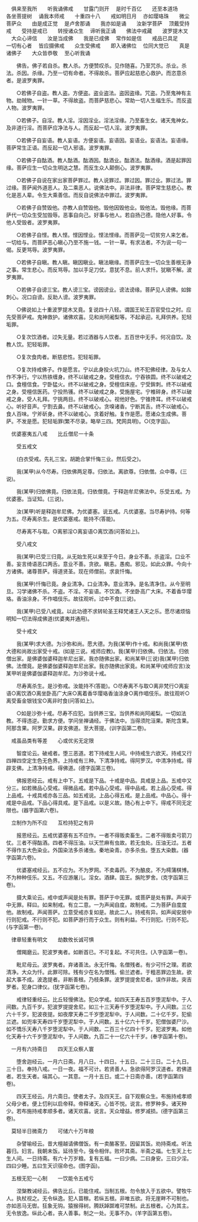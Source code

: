 <!-- { "loadSidebar": true } -->
　俱来至我所　　听我诵佛戒　　甘露门则开
　是时千百亿　　还至本道场　　各坐菩提树
　诵我本师戒　　十重四十八　　戒如明日月
　亦如璎珞珠　　微尘菩萨众　　由是成正觉
　是卢舍那诵　　我亦如是诵　　汝新学菩萨
　顶戴受持戒　　受持是戒已　　转授诸众生
　谛听我正诵　　佛法中戒藏　　波罗提木叉
　大众心谛信　　汝是当成佛　　我是已成佛
　常作如是信　　戒品已具足　　一切有心者
　皆应摄佛戒　　众生受佛戒　　即入诸佛位
　位同大觉已　　真是诸佛子　　大众皆恭敬
　至心听我诵

　　佛告。佛子若自杀。教人杀。方便赞叹杀。见作随喜。乃至咒杀。杀业。杀法。杀因。杀缘。乃至一切有命者。不得故杀。菩萨应起慈悲心救护。而恣意杀者。是波罗夷罪。

　　○若佛子自盗。教人盗。方便盗。盗业盗法。盗因盗缘。咒盗。乃至鬼神有主物。劫贼物。一针一草。不得故盗。而菩萨慈悲心。常助一切人生福生乐。而反盗人物。波罗夷罪。

　　○若佛子。自淫。教人淫。淫因淫业。淫法淫缘。乃至畜生女。诸天鬼神女。及非道行淫。而菩萨应净法与人。而反起一切人淫。波罗夷罪。

　　○若佛子自妄语。教人妄语。方便妄语。妄语因。妄语业。妄语法。妄语缘。菩萨常生正语。而反起一切人邪语。波罗夷罪。

　　○若佛子自酤酒。教人酤酒。酤酒因。酤酒业。酤酒法。酤酒缘。酒是起罪因缘。菩萨应生一切众生明达之慧。而反生众人颠倒心。波罗夷罪。

　　○若佛子自说在家出家菩萨罪过。教人说罪过。罪过因。罪过业。罪过法。罪过缘。菩萨闻外道恶人。及二乘恶人。说佛法中。非法非律。菩萨常生慈悲心。教化是恶人辈。令生大乘善信。而反自说佛法中罪过。波罗夷罪。

　　○若佛子自赞毁他。亦教人自赞毁他。毁他因毁他业。毁他法。毁他缘。而菩萨代一切众生受加毁辱。恶事自向己。好事与他人。若自扬己德。隐他人好事。令他人受毁者。波罗夷罪。

　　○若佛子自悭。教人悭。悭因悭业。悭法悭缘。而菩萨见一切贫穷人来乞者。一切给与。而菩萨恶心瞋心乃至不施一钱。一针一草。有求法者。不为说一句一偈。反更骂辱。波罗夷罪。

　　○若佛子自瞋。教人瞋。瞋因瞋业。瞋法瞋缘。而菩萨应生一切众生善根无诤之事。常生悲心。而反骂辱。加以手足刀仗。意犹不息。前人求忏。犹瞋不解。波罗夷罪。

　　○若佛子自谤三宝。教人谤三宝。谤因谤业。谤法谤缘。菩萨见人谤佛。如鉾刺心。况口自谤。反助人谤。波罗夷罪。

　　○佛说如上十重波罗提木叉竟。复说四十八轻。谓国王轮王百官受位之时。应先受菩萨戒。鬼神救护。诸佛欢喜。见和尚阿阇梨等。不起承迎。礼拜供养。犯轻垢罪。

　　○复次饮酒者。过失无量。若过酒器与人饮者。五百世中无手。何况自饮。及教人饮。犯轻垢罪。

　　○复次食肉者。断慈悲性。犯轻垢罪。

　　○复次持戒佛子。作是愿言。宁以此身投火坑刀山。终不犯佛经律。及与女人作不净行。宁以热铁缠身。终不以破戒之身。受檀信衣。宁吞铁圆。终不以破戒之口。食檀信食。宁卧猛火。终不以破戒之身。受檀信床座。宁受鉾刺。终不以破戒之身。受檀信医药。宁投热镬。终不以破戒之身。受施屋宅。宁椎碎身。终不以破戒之身。受人礼拜。宁挑两目。终不以破戒心。视他好色。宁锥搀耳。终不以破戒心。听好音声。宁割去鼻。终不以破戒心。贪嗅诸香。宁断其舌。终不以破戒心。食人百味。宁斧斫身。终不以破戒心。贪着好触。复作是愿。愿诸众生成佛。菩萨。不发是愿。犯轻垢罪(繁不尽录。略举三四。梵网具明)。○(克字函)。

　优婆塞夷五八戒　　比丘僧尼一十条

　　受五戒文

　　(白衣受戒。先礼三宝。胡跪合掌忏悔三业。然后受之)。

　　我(某甲)从今尽寿。归依佛两足尊。归依法。离欲尊。归依僧。众中尊。(三说)。

　　我(某甲)归依佛竟。归依法竟。归依僧竟。于释迦牟尼佛法中。乐受五戒。为优婆塞。当证知。(三说)。

　　汝(某甲)听是释迦牟尼佛。为优婆塞。说五戒。凡优婆塞。当尽寿护持。何等为五。尽寿离杀生。是优婆塞戒。能持不(答能)。

　　尽寿离不与取。○离邪淫○离妄语○离饮酒(问答如上)。

　　受八戒文

　　我(某甲)已受三归竟。从无始生死以来至于今日。身业不善。杀盗淫。口业不善。妄言绮语恶口两舌。意业不善。贪欲。瞋恚。愚痴。邪见。如此众罪。今向十方诸佛。诸尊菩萨。得道贤圣。现在师僧前。求哀忏悔。

　　我(某甲)忏悔已竟。身业清净。口业清净。意业清净。是名清净住。从今至明旦。习学诸佛不杀。不盗。不淫。不妄语。不饮酒。不坐卧高广大床。不着香华璎珞。香油涂身。不作唱伎乐。故往观听。过中不食(三说)。

　　我(某甲)已受八戒竟。以此功德不求转轮圣王释梵诸王人天之乐。愿尽诸烦恼明知一切法得成佛道(优婆夷并通用)。

　　受十戒文

　　我(某甲)求大德。为沙弥和尚。愿大德。为我(某甲)作十戒。和尚我(某甲)依大德和尚故出家受十戒。(如是三说。戒师应教)。我(某甲)归依佛。归依法。归依僧出家。是佛婆伽婆释迦牟尼出家。我亦随佛出家。和尚某甲(三说)我(某甲)归依佛。法僧竟。是佛婆伽婆释迦牟尼出家。我亦随佛出家竟。和尚某甲(戒师应言)汝某甲听是佛婆伽婆释迦牟尼。为沙弥说十戒。

　　尽寿离杀生。是沙弥戒。汝能持不(答能)。○尽寿离不与取○离非梵行○离妄语○离饮酒○离坐卧高广大床○离着香华璎珞香油涂身○离作唱伎乐。故往观听○离受畜金银钱宝○离非时食(问答如上)。

　　○如是沙弥十戒。尽寿不应犯。当供养三宝。当供养和尚阿阇梨。一切如法教。不得违逆。勤求方便。学问坐禅诵经。于佛法中。当得须陀洹果。斯陀含果。阿那含果。阿罗汉果。辟支佛道。至大菩提。(训字函第二卷)。

　戒虽品类有等差　　心或优劣无定限

　　智度论云。破戒者。堕三恶道。若下持戒生人间。中持戒生六欲天。持戒又行四禅四空定生色无色界。上持戒有三种。下清净持戒。得阿罗汉。中清净持戒。得辟支佛。上清净持戒。得佛道。(德字函第三卷)。

　　佛报恩经云。戒有上中下。五戒是下品。十戒是中品。具戒是上品。五戒中又分三。如若微品心受戒。得微品戒。若中品心受戒。得中品戒。若上品心受戒。得上品戒。十戒具戒亦各三品。如五戒说。上品心得五戒。是上品戒。中品心。得十戒是中品戒。下品心得具戒。是下品戒。以是义故。随心有上中下。得戒不同无定限也。(器字函第六卷)。

　立制作为所不应　　互检持犯之有异

　　报恩经云。五戒优婆塞有五不应作。一者不得贩卖畜生。二者不得贩卖弓箭刀仗。三者不得酤酒。四者不得压油。以天竺麻有虫故。若无虫处。压油无过。五者不得作五大色染业。外国染法多杀诸虫。秦地染青。亦多杀虫。堕五大染数。(器字函第六卷)。

　　优婆塞戒经云。五不应为。不为罗网。不卖毒药。不为酿皮。不为樗蒲棋博。不为种种伎乐。又五。不应游屠儿。淫女。酒肆。国王。旃陀罗舍。(克字函第三卷)。

　　摄大乘论云。戒中或声闻是处有罪。菩萨于中无罪。或菩萨是处有罪。声闻于中无罪。释曰。如来制戒。有立二意。一为声闻自度。故制戒。二为菩萨自度度他。故制戒。声闻菩萨。立意受戒亦复如是。故此二人。持戒有异。如声闻安居中行则犯戒。不行则不犯。如菩萨游行而于众生。则有利益。不行则犯。行则不犯。(与字函第一卷)。

　律章轻重有明文　　劫数攸长诚可惧

　　僧羯磨云。犯波罗夷者。如断首已。不可复起。不可共住。(入字函第一卷)。

　　毗尼母云。波罗夷者。弃诸善法。永无忏悔。名僧残者。有少可忏之理。若欲清净。大众为忏。此罪可除。残有少在名为僧残。偷兰遮者。于粗恶罪边生故。欲起大事不成。波逸提者。非断善根。乃枝条罪。波罗提提舍尼者。误作非故。突吉罗者。犯身口律仪。(犹字函第七卷)。

　　戒律轻重经云。比丘轻慢佛法。犯众学戒。如四天王寿五百岁堕泥犁中。于人间数。九百千岁。犯波罗提提舍尼。如三十三天寿千岁堕泥犁中。于人间数。三亿六十千岁。犯波夜提。如夜摩天寿二千岁堕泥犁中。于人间数。二十亿千岁。犯偷兰遮。如兜率天寿四千岁堕泥犁中。于人间数。五十亿六十千岁。犯僧伽婆尸沙。如不憍乐天寿八千岁堕泥犁中。于人间数。二百三十亿四十千岁。犯波罗夷。如他化天寿十六千岁堕泥犁中。于人间数。九百二十一亿六十千岁。(奉字函第十卷)。

　一月有六持斋日　　四天王众察人寰

　　堕舍迦经云。一月六日斋。月八日。十四日。十五日。二十三日。二十九日。三十日。奉持八戒。一日一夜。福不可计。若贤善人。急欲得阿罗汉道者。若佛道者。若生天者。端其心。一其意。一月十五日。或二十日斋亦善。(若字函第四卷)。

　　四天王经云。月六斋日。使者太子。及四天王。自下观察众生。布施持戒孝顺父母少者。便上忉利以启帝释。帝释诸天。心皆不悦。说言。修罗种多。诸天种少。若布施持戒孝顺多者。诸天欢喜。说言。天众增益。修罗减损。(德字函第三卷)。

　莫轻半日微斋力　　可储六十万年粮

　　杂譬喻经云。昔大檀越请佛僧饭。有一卖酪客至。因留其饭。劝持斋戒。听法暮归。妇言。我朝未饭。延待至今。强令相伴。败坏其斋。半斋之福。七生天上七生人间。一日持斋。有六十万岁粮。复有五福。一曰少病。二曰身安。三曰少淫。四曰少睡。五曰生天识宿命也。(图字函)。

　五根无犯一心制　　一饮能令五戒亏

　　涅槃教诫经云。佛告比丘。已能住戒。当制五根。勿令放入于五欲中。譬牧牛人。执杖视之。无令纵逸。犯人苗稼。若纵五根。非唯五欲。将无崖畔不可制也。亦如恶马无辔。狂象无钩。猿猴得树。腾跃踔踯难可禁制。此五根者。心为其主。无令放逸。纵此心者。丧人善事。制之一处。无事不办。(羊字函第五卷)。

